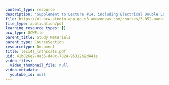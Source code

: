 ```yaml
---
content_type: resource
description: 'Supplement to Lecture #14, including Electrical Double Layer scales.'
file: https://ol-ocw-studio-app-qa.s3.amazonaws.com/courses/3-052-nanomechanics-of-materials-and-biomaterials-spring-2007/41b826e20a35d48c782495312b9d441e_lec14l_lnthscals.pdf
file_type: application/pdf
learning_resource_types: []
ocw_type: OCWFile
parent_title: Study Materials
parent_type: CourseSection
resourcetype: Document
title: lec14l_lnthscals.pdf
uid: 41b826e2-0a35-d48c-7824-95312b9d441e
video_files:
  video_thumbnail_file: null
video_metadata:
  youtube_id: null
---
```

